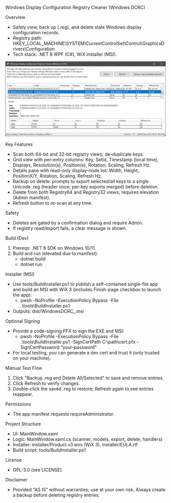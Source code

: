 Windows Display Configuration Registry Cleaner (Windows DCRC)

Overview
- Safely view, back up (.reg), and delete stale Windows display configuration records.
- Registry path: HKEY_LOCAL_MACHINE\SYSTEM\CurrentControlSet\Control\GraphicsDrivers\Configuration
- Tech stack: .NET 8 WPF (C#), WiX installer (MSI).

![Windows DCRC UI](Assets/WindowsDCRCmainUI.png)

Key Features
- Scan both 64-bit and 32-bit registry views; de-duplicate keys.
- Grid view with per-entry columns: Key, SetId, Timestamp (local time), Displays, Resolution(s), Position(s), Rotation, Scaling, Refresh Hz.
- Details pane with read-only display-node list: Width, Height, PositionX/Y, Rotation, Scaling, Refresh Hz.
- Backup on delete: prompts to export selected/all keys to a single Unicode .reg (header once; per-key exports merged) before deletion.
- Delete from both Registry64 and Registry32 views; requires elevation (Admin manifest).
- Refresh button to re-scan at any time.

Safety
- Deletes are gated by a confirmation dialog and require Admin.
- If registry read/export fails, a clear message is shown.

Build (Dev)
1) Prereqs: .NET 8 SDK on Windows 10/11.
2) Build and run (elevated due to manifest):
   - dotnet build
   - dotnet run

Installer (MSI)
- Use tools/BuildInstaller.ps1 to publish a self-contained single-file app and build an MSI with WiX 3 (includes Finish-page checkbox to launch the app):
  - pwsh -NoProfile -ExecutionPolicy Bypass -File .\tools\BuildInstaller.ps1
- Outputs: dist/WindowsDCRC_<version>.msi

Optional Signing
- Provide a code-signing PFX to sign the EXE and MSI:
  - pwsh -NoProfile -ExecutionPolicy Bypass -File .\tools\BuildInstaller.ps1 -SignCertPath C:\path\cert.pfx -SignCertPassword "your-password"
- For local testing, you can generate a dev cert and trust it (only trusted on your machine).

Manual Test Flow
1) Click "Backup .reg and Delete All/Selected" to save and remove entries.
2) Click Refresh to verify changes.
3) Double-click the saved .reg to restore; Refresh again to see entries reappear.

Permissions
- The app manifest requests requireAdministrator.

Project Structure
- UI: MainWindow.xaml
- Logic: MainWindow.xaml.cs (scanner, models, export, delete, handlers)
- Installer: installer/Product.v3.wxs (WiX 3), installer/EULA.rtf
- Build script: tools/BuildInstaller.ps1

License
- GPL-3.0 (see LICENSE).

Disclaimer
- Provided "AS IS" without warranties; use at your own risk. Always create a backup before deleting registry entries.



